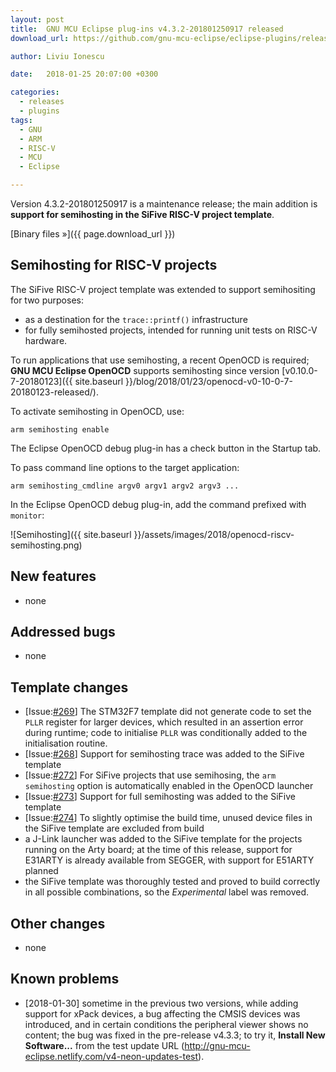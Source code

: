 ```yaml
---
layout: post
title:  GNU MCU Eclipse plug-ins v4.3.2-201801250917 released
download_url: https://github.com/gnu-mcu-eclipse/eclipse-plugins/releases/tag/v4.3.2-201801250917/

author: Liviu Ionescu

date:   2018-01-25 20:07:00 +0300

categories:
  - releases
  - plugins
tags:
  - GNU
  - ARM
  - RISC-V
  - MCU
  - Eclipse

---
```


Version 4.3.2-201801250917 is a maintenance release; the main addition is **support for semihosting in the SiFive RISC-V project template**.

[Binary files »]({{ page.download_url }})


## Semihosting for RISC-V projects

The SiFive RISC-V project template was extended to support semihositing for two purposes:

* as a destination for the `trace::printf()` infrastructure
* for fully semihosted projects, intended for running unit tests on RISC-V hardware.

To run applications that use semihosting, a recent OpenOCD is required; **GNU MCU Eclipse OpenOCD** supports semihosting since version [v0.10.0-7-20180123]({{ site.baseurl }}/blog/2018/01/23/openocd-v0-10-0-7-20180123-released/).

To activate semihosting in OpenOCD, use:

```
arm semihosting enable
```

The Eclipse OpenOCD debug plug-in has a check button in the Startup tab.

To pass command line options to the target application:

```
arm semihosting_cmdline argv0 argv1 argv2 argv3 ...
```

In the Eclipse OpenOCD debug plug-in, add the command prefixed with `monitor`:

![Semihosting]({{ site.baseurl }}/assets/images/2018/openocd-riscv-semihosting.png)

## New features

* none

## Addressed bugs

* none

## Template changes

* [Issue:[#269](https://github.com/gnu-mcu-eclipse/eclipse-plugins/issues/269)] The STM32F7 template did not generate code to set the `PLLR` register for larger devices, which resulted in an assertion error during runtime; code to initialise `PLLR` was conditionally added to the initialisation routine.
* [Issue:[#268](https://github.com/gnu-mcu-eclipse/eclipse-plugins/issues/268)] Support for semihosting trace was added to the SiFive template
* [Issue:[#272](https://github.com/gnu-mcu-eclipse/eclipse-plugins/issues/272)] For SiFive projects that use semihosing, the `arm semihosting` option is automatically enabled in the OpenOCD launcher
* [Issue:[#273](https://github.com/gnu-mcu-eclipse/eclipse-plugins/issues/273)] Support for full semihosting was added to the SiFive template
* [Issue:[#274](https://github.com/gnu-mcu-eclipse/eclipse-plugins/issues/274)] To slightly optimise the build time, unused device files in the SiFive template are excluded from build
* a J-Link launcher was added to the SiFive template for the projects running on the Arty board; at the time of this release, support for E31ARTY is already available from SEGGER, with support for E51ARTY planned
* the SiFive template was thoroughly tested and proved to build correctly in all possible combinations, so the _Experimental_ label was removed.

## Other changes

* none

## Known problems

* [2018-01-30] sometime in the previous two versions, while adding support for xPack devices, a bug affecting the CMSIS devices was introduced, and in certain conditions the peripheral viewer shows no content; the bug was fixed in the pre-release v4.3.3; to try it, **Install New Software...** from the test update URL (http://gnu-mcu-eclipse.netlify.com/v4-neon-updates-test).
